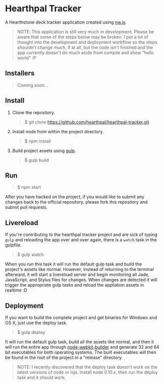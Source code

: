 # Hearthpal Tracker

A Hearthstone deck tracker application created using [nw.js](http://nwjs.io/).

> NOTE: This application is still very much in development. Please be aware that some of the steps below may be broken. I put a lot of thought into the development and deployment workflow so the steps shouldn't change much, if at all, but the code isn't finished and the app currently doesn't do much aside from compile and show "hello world" :P

## Installers

> Coming soon...

## Install

1. Clone the repository.

   > $ git clone https://github.com/hearthpal/hearthpal-tracker.git

2. Install node from within the project directory.

   > $ npm install

3. Build project assets using [gulp](http://gulpjs.com/).

   > $ gulp build

## Run

> $ npm start

After you have hacked on the project, if you would like to submit any changes back to the official repository, please fork this repository and submit pull requests.

## Livereload

If you're contributing to the hearthpal tracker project and are sick of typing `gulp` and reloading the app over and over again, there is a `watch` task in the gulpfile.

> $ gulp watch

When you run this task it will run the default gulp task and build the project's assets like normal. However, instead of returning to the terminal afterward, it will start a livereload server and begin monitoring all Jade, JavaScript, and Stylus files for changes. When changes are detected it will trigger the appropriate gulp tasks and reload the appliation assets in realtime :D

## Deployment

If you want to build the complete project and get binaries for Windows and OS X, just use the deploy task.

> $ gulp deploy

It will run the default gulp task, build all the assets like normal, and then it will run the entire app through [node-webkit-builder](https://github.com/mllrsohn/node-webkit-builder) and generate 32 and 64 bit executables for both operating systems. The built executables will then be found in the root of the project in a "release" directory.

> NOTE: I recently discovered that the deploy task doesn't work on the latest versions of node or iojs. Install node 0.10.x, then run the deploy task and it should work.
